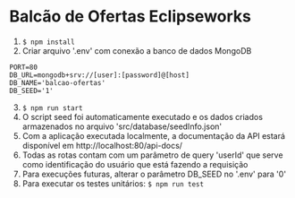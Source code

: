 # Balcão de Ofertas Eclipseworks

1. `$ npm install`
2. Criar arquivo '.env' com conexão a banco de dados MongoDB

```
PORT=80
DB_URL=mongodb+srv://[user]:[password]@[host]
DB_NAME='balcao-ofertas'
DB_SEED='1'
```

3. `$ npm run start`
4. O script seed foi automaticamente executado e os dados criados armazenados no arquivo 'src/database/seedInfo.json'
5. Com a aplicação executada localmente, a documentação da API estará disponível em http://localhost:80/api-docs/
6. Todas as rotas contam com um parâmetro de query 'userId' que serve como identificação do usuário que está fazendo a requisição
7. Para execuções futuras, alterar o parâmetro DB_SEED no '.env' para '0'
8. Para executar os testes unitários: `$ npm run test`